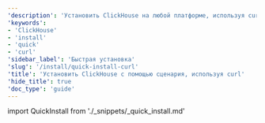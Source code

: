 ```yaml
---
'description': 'Установить ClickHouse на любой платформе, используя curl'
'keywords':
- 'ClickHouse'
- 'install'
- 'quick'
- 'curl'
'sidebar_label': 'Быстрая установка'
'slug': '/install/quick-install-curl'
'title': 'Установить ClickHouse с помощью сценария, используя curl'
'hide_title': true
'doc_type': 'guide'
---
```


import QuickInstall from './_snippets/_quick_install.md'


<QuickInstall/>
